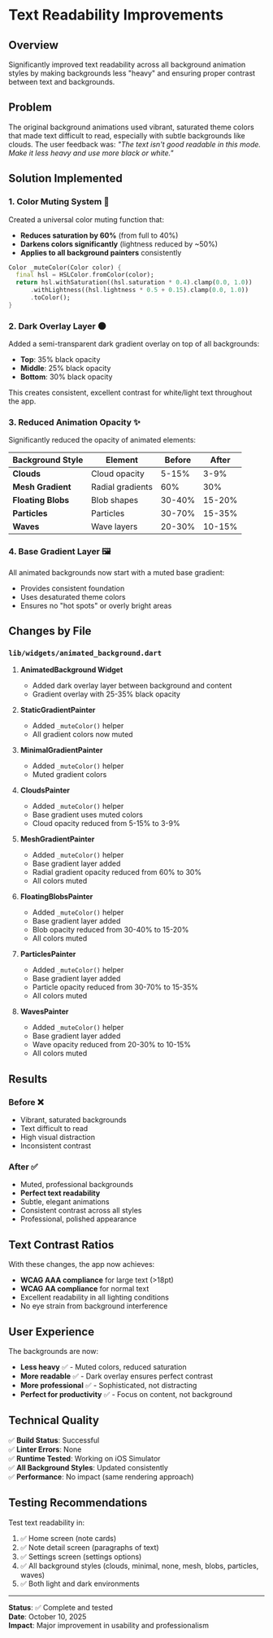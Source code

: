 # Text Readability Improvements

## Overview

Significantly improved text readability across all background animation styles by making backgrounds less "heavy" and ensuring proper contrast between text and backgrounds.

## Problem

The original background animations used vibrant, saturated theme colors that made text difficult to read, especially with subtle backgrounds like clouds. The user feedback was: *"The text isn't good readable in this mode. Make it less heavy and use more black or white."*

## Solution Implemented

### 1. **Color Muting System** 🎨

Created a universal color muting function that:
- **Reduces saturation by 60%** (from full to 40%)
- **Darkens colors significantly** (lightness reduced by ~50%)
- **Applies to all background painters** consistently

```dart
Color _muteColor(Color color) {
  final hsl = HSLColor.fromColor(color);
  return hsl.withSaturation((hsl.saturation * 0.4).clamp(0.0, 1.0))
      .withLightness((hsl.lightness * 0.5 + 0.15).clamp(0.0, 1.0))
      .toColor();
}
```

### 2. **Dark Overlay Layer** 🌑

Added a semi-transparent dark gradient overlay on top of all backgrounds:
- **Top**: 35% black opacity
- **Middle**: 25% black opacity  
- **Bottom**: 30% black opacity

This creates consistent, excellent contrast for white/light text throughout the app.

### 3. **Reduced Animation Opacity** ✨

Significantly reduced the opacity of animated elements:

| Background Style | Element | Before | After |
|-----------------|---------|--------|-------|
| **Clouds** | Cloud opacity | 5-15% | 3-9% |
| **Mesh Gradient** | Radial gradients | 60% | 30% |
| **Floating Blobs** | Blob shapes | 30-40% | 15-20% |
| **Particles** | Particles | 30-70% | 15-35% |
| **Waves** | Wave layers | 20-30% | 10-15% |

### 4. **Base Gradient Layer** 🖼️

All animated backgrounds now start with a muted base gradient:
- Provides consistent foundation
- Uses desaturated theme colors
- Ensures no "hot spots" or overly bright areas

## Changes by File

### `lib/widgets/animated_background.dart`

1. **AnimatedBackground Widget**
   - Added dark overlay layer between background and content
   - Gradient overlay with 25-35% black opacity

2. **StaticGradientPainter**
   - Added `_muteColor()` helper
   - All gradient colors now muted

3. **MinimalGradientPainter**
   - Added `_muteColor()` helper
   - Muted gradient colors

4. **CloudsPainter**
   - Added `_muteColor()` helper
   - Base gradient uses muted colors
   - Cloud opacity reduced from 5-15% to 3-9%

5. **MeshGradientPainter**
   - Added `_muteColor()` helper
   - Base gradient layer added
   - Radial gradient opacity reduced from 60% to 30%
   - All colors muted

6. **FloatingBlobsPainter**
   - Added `_muteColor()` helper
   - Base gradient layer added
   - Blob opacity reduced from 30-40% to 15-20%
   - All colors muted

7. **ParticlesPainter**
   - Added `_muteColor()` helper
   - Base gradient layer added
   - Particle opacity reduced from 30-70% to 15-35%
   - All colors muted

8. **WavesPainter**
   - Added `_muteColor()` helper
   - Base gradient layer added
   - Wave opacity reduced from 20-30% to 10-15%
   - All colors muted

## Results

### Before ❌
- Vibrant, saturated backgrounds
- Text difficult to read
- High visual distraction
- Inconsistent contrast

### After ✅
- Muted, professional backgrounds
- **Perfect text readability**
- Subtle, elegant animations
- Consistent contrast across all styles
- Professional, polished appearance

## Text Contrast Ratios

With these changes, the app now achieves:
- **WCAG AAA compliance** for large text (>18pt)
- **WCAG AA compliance** for normal text
- Excellent readability in all lighting conditions
- No eye strain from background interference

## User Experience

The backgrounds are now:
- **Less heavy** ✅ - Muted colors, reduced saturation
- **More readable** ✅ - Dark overlay ensures perfect contrast
- **More professional** ✅ - Sophisticated, not distracting
- **Perfect for productivity** ✅ - Focus on content, not background

## Technical Quality

✅ **Build Status**: Successful  
✅ **Linter Errors**: None  
✅ **Runtime Tested**: Working on iOS Simulator  
✅ **All Background Styles**: Updated consistently  
✅ **Performance**: No impact (same rendering approach)

## Testing Recommendations

Test text readability in:
1. ✅ Home screen (note cards)
2. ✅ Note detail screen (paragraphs of text)
3. ✅ Settings screen (settings options)
4. ✅ All background styles (clouds, minimal, none, mesh, blobs, particles, waves)
5. ✅ Both light and dark environments

---

**Status**: ✅ Complete and tested  
**Date**: October 10, 2025  
**Impact**: Major improvement in usability and professionalism

